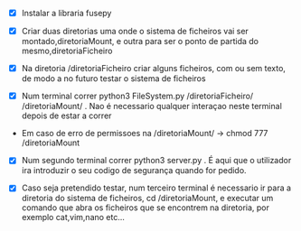 - [x] Instalar a libraria fusepy

- [x] Criar duas diretorias uma onde o sistema de ficheiros vai ser montado,diretoriaMount, e outra para ser o ponto de partida do mesmo,diretoriaFicheiro 

- [x] Na diretoria /diretoriaFicheiro criar alguns ficheiros, com ou sem texto, de modo a no futuro testar o sistema de ficheiros

- [x] Num terminal correr python3 FileSystem.py /diretoriaFicheiro/ /diretoriaMount/ . Nao é necessario qualquer interaçao neste terminal depois de estar a correr
- Em caso de erro de permissoes na /diretoriaMount/ -> chmod 777 /diretoriaMount

- [x] Num segundo terminal correr python3 server.py . É aqui que o utilizador ira introduzir o seu codigo de segurança quando for pedido.

- [x] Caso seja pretendido testar, num terceiro terminal é necessario ir para a diretoria do sistema de ficheiros, cd /diretoriaMount, e executar um comando que abra os ficheiros que se encontrem na diretoria, por exemplo cat,vim,nano etc...


